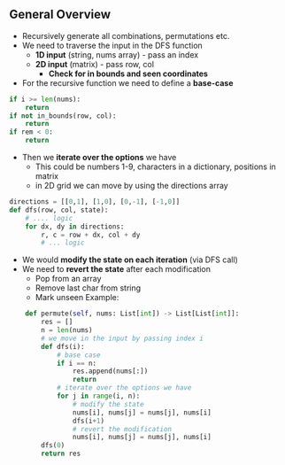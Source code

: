 ## General Overview
- Recursively generate all combinations, permutations etc.
- We need to traverse the input in the DFS function
	- **1D input** (string, nums array) - pass an index
	- **2D input** (matrix) - pass row, col
		- **Check for in bounds and seen coordinates**
- For the recursive function we need to define a **base-case**
```python
if i >= len(nums):
	return
if not in_bounds(row, col):
	return
if rem < 0:
	return
```
- Then we **iterate over the options** we have
	- This could be numbers 1-9, characters in a dictionary, positions in matrix
	- in 2D grid we can move by using the directions array
```python
directions = [[0,1], [1,0], [0,-1], [-1,0]]
def dfs(row, col, state):
	# .... logic
	for dx, dy in directions:
		r, c = row + dx, col + dy
		# ... logic
```
- We would **modify the state on each iteration** (via DFS call)
- We need to **revert the state** after each modification
	- Pop from an array
	- Remove last char from string
	- Mark unseen
Example:
```python
    def permute(self, nums: List[int]) -> List[List[int]]:
        res = []
        n = len(nums)
        # we move in the input by passing index i
        def dfs(i):
	        # base case
            if i == n:
                res.append(nums[:])
                return
			# iterate over the options we have
            for j in range(i, n):
	            # modify the state
                nums[i], nums[j] = nums[j], nums[i]
                dfs(i+1)
                # revert the modification
                nums[i], nums[j] = nums[j], nums[i]
        dfs(0)
        return res
```